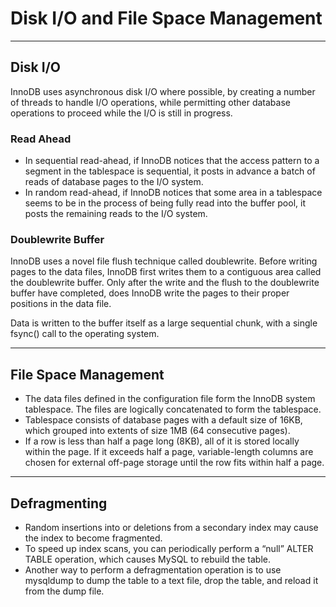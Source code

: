 # Disk I/O and File Space Management

---------------------------------------

## Disk I/O

InnoDB uses asynchronous disk I/O where possible, by creating a number of threads to handle I/O operations, while permitting other database operations to proceed while the I/O is still in progress.

### Read Ahead

* In sequential read-ahead, if InnoDB notices that the access pattern to a segment in the tablespace is sequential, it posts in advance a batch of reads of database pages to the I/O system.
* In random read-ahead, if InnoDB notices that some area in a tablespace seems to be in the process of being fully read into the buffer pool, it posts the remaining reads to the I/O system.

### Doublewrite Buffer

InnoDB uses a novel file flush technique called doublewrite. Before writing pages to the data files, InnoDB first writes them to a contiguous area called the doublewrite buffer. Only after the write and the flush to the doublewrite buffer have completed, does InnoDB write the pages to their proper positions in the data file.

Data is written to the buffer itself as a large sequential chunk, with a single fsync() call to the operating system.

---------------------------------------

## File Space Management

* The data files defined in the configuration file form the InnoDB system tablespace. The files are logically concatenated to form the tablespace.
* Tablespace consists of database pages with a default size of 16KB, which grouped into extents of size 1MB (64 consecutive pages).
* If a row is less than half a page long (8KB), all of it is stored locally within the page. If it exceeds half a page, variable-length columns are chosen for external off-page storage until the row fits within half a page.

---------------------------------------

## Defragmenting

* Random insertions into or deletions from a secondary index may cause the index to become fragmented.
* To speed up index scans, you can periodically perform a “null” ALTER TABLE operation, which causes MySQL to rebuild the table.
* Another way to perform a defragmentation operation is to use mysqldump to dump the table to a text file, drop the table, and reload it from the dump file.
